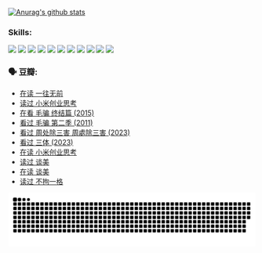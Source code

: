 
[![Anurag's github stats](https://github-readme-stats.vercel.app/api?username=w940853815)](https://github.com/anuraghazra/github-readme-stats)

### Skills:

<code><img height="32" src="https://cdn.jsdelivr.net/npm/simple-icons@v5/icons/python.svg"></code>
<code><img height="32" src="https://cdn.jsdelivr.net/npm/simple-icons@v5/icons/javascript.svg"></code>
<code><img height="32" src="https://cdn.jsdelivr.net/npm/simple-icons@v5/icons/django.svg"></code>
<code><img height="32" src="https://cdn.jsdelivr.net/npm/simple-icons@v5/icons/flask.svg"></code>
<code><img height="32" src="https://cdn.jsdelivr.net/npm/simple-icons@v5/icons/vuetify.svg"></code>
<code><img height="32" src="https://cdn.jsdelivr.net/npm/simple-icons@v5/icons/git.svg"></code>
<code><img height="32" src="https://cdn.jsdelivr.net/npm/simple-icons@v5/icons/docker.svg"></code>
<code><img height="32" src="https://cdn.jsdelivr.net/npm/simple-icons@v5/icons/postgresql.svg"></code>
<code><img height="32" src="https://cdn.jsdelivr.net/npm/simple-icons@v5/icons/elasticsearch.svg"></code>
<code><img height="32" src="https://cdn.jsdelivr.net/npm/simple-icons@v5/icons/macos.svg"></code>
<code><img height="32" src="https://cdn.jsdelivr.net/npm/simple-icons@v5/icons/linux.svg"></code>

### 🗣 豆瓣:

<!-- DOUBAN-ACTIVITIES:START -->
- [在读 一往无前](https://www.douban.com/people/136069238/status/4590507310/?_i=14925752)
- [读过 小米创业思考](https://www.douban.com/people/136069238/status/4590506983/?_i=14925752)
- [在看 毛骗 终结篇‎ (2015)](https://www.douban.com/people/136069238/status/4581971924/?_i=14925752)
- [看过 毛骗 第二季‎ (2011)](https://www.douban.com/people/136069238/status/4581971810/?_i=14925752)
- [看过 周处除三害 周處除三害‎ (2023)](https://www.douban.com/people/136069238/status/4575646701/?_i=14925752)
- [看过 三体‎ (2023)](https://www.douban.com/people/136069238/status/4574263039/?_i=14925752)
- [在读 小米创业思考](https://www.douban.com/people/136069238/status/4572047905/?_i=14925752)
- [读过 谈美](https://www.douban.com/people/136069238/status/4572047629/?_i=14925752)
- [在读 谈美](https://www.douban.com/people/136069238/status/4560861771/?_i=14925752)
- [读过 不拘一格](https://www.douban.com/people/136069238/status/4560861445/?_i=14925752)
<!-- DOUBAN-ACTIVITIES:END -->


![Snake animation](https://raw.githubusercontent.com/w940853815/w940853815/output/github-contribution-grid-snake.svg)

<!--
**w940853815/w940853815** is a ✨ _special_ ✨ repository because its `README.md` (this file) appears on your GitHub profile.

Here are some ideas to get you started:

- 🔭 I’m currently working on ...
- 🌱 I’m currently learning ...
- 👯 I’m looking to collaborate on ...
- 🤔 I’m looking for help with ...
- 💬 Ask me about ...
- 📫 How to reach me: ...
- 😄 Pronouns: ...
- ⚡ Fun fact: ...
-->
